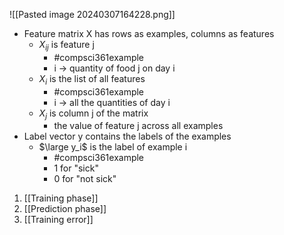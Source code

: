 ![[Pasted image 20240307164228.png]]
- Feature matrix X has rows as examples, columns as features
	- $X_{ij}$ is feature j
		- #compsci361example 
		- i $\rightarrow$ quantity of food j on day i
	- $X_i$ is the list of all features
		- #compsci361example 
		- i $\rightarrow$ all the quantities of day i
	- $X_{j}$ is column j of the matrix
		- the value of feature j across all examples
- Label vector y contains the labels of the examples
	- $\large y_i$ is the label of example i
		- #compsci361example 
		- 1 for "sick"
		- 0 for "not sick"
1. [[Training phase]]
2. [[Prediction phase]]
3. [[Training error]]